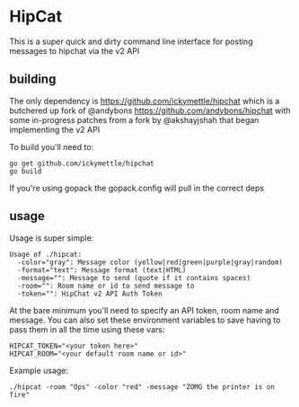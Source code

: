 # HipCat

This is a super quick and dirty command line interface for posting messages
to hipchat via the v2 API

## building

The only dependency is https://github.com/ickymettle/hipchat which is a butchered up fork
of @andybons https://github.com/andybons/hipchat with some in-progress patches 
from a fork by @akshayjshah that began implementing the v2 API

To build you'll need to:

    go get github.com/ickymettle/hipchat
    go build

If you're using gopack the gopack.config will pull in the correct deps

## usage

Usage is super simple:

    Usage of ./hipcat:
      -color="gray": Message color (yellow|red|green|purple|gray|random)
      -format="text": Message format (text|HTML)
      -message="": Message to send (quote if it contains spaces)
      -room="": Room name or id to send message to
      -token="": HipChat v2 API Auth Token

At the bare minimum you'll need to specify an API token, room name and message. You
can also set these environment variables to save having to pass them in
all the time using these vars:

    HIPCAT_TOKEN="<your token here>"
    HIPCAT_ROOM="<your default room name or id>"

Example usage:

    ./hipcat -room "Ops" -color "red" -message "ZOMG the printer is on fire"
